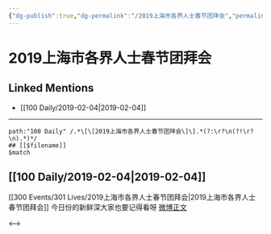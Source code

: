 ```yaml
---
{"dg-publish":true,"dg-permalink":"/2019上海市各界人士春节团拜会","permalink":"/2019上海市各界人士春节团拜会/"}
---
```


# 2019上海市各界人士春节团拜会

## Linked Mentions
- [[100 Daily/2019-02-04\|2019-02-04]]


---

```expander
path:"100 Daily" /.*\[\[2019上海市各界人士春节团拜会\]\].*(?:\r?\n(?!\r?\n).*)*/
## [[$filename]]
$match
```
## [[100 Daily/2019-02-04\|2019-02-04]]
[[300 Events/301 Lives/2019上海市各界人士春节团拜会\|2019上海市各界人士春节团拜会]]
今日份的新鲜深大家也要记得看呀
[微博正文](https://weibo.com/detail/4336086937599471)

<-->